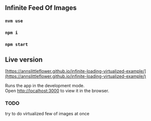  
## Infinite Feed Of Images

### `nvm use`

### `npm i`

### `npm start`

## Live version

[https://annslittleflower.github.io/infinite-loading-virtualized-example/](https://annslittleflower.github.io/infinite-loading-virtualized-example/)


Runs the app in the development mode.\
Open [http://localhost:3000](http://localhost:3000) to view it in the browser.



### TODO


try to do virtualized few of images at once
